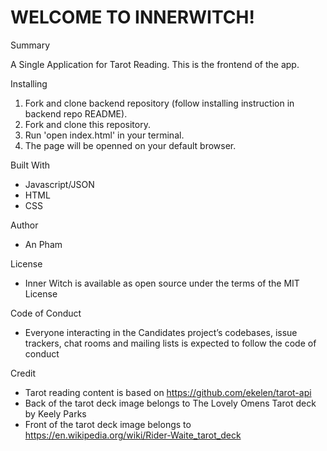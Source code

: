 # WELCOME TO INNERWITCH!

 Summary

A Single Application for Tarot Reading. This is the frontend of the app. 

 Installing

1. Fork and clone backend repository (follow installing instruction in backend repo README).
2. Fork and clone this repository.
3. Run 'open index.html' in your terminal.
4. The page will be openned on your default browser.

Built With

- Javascript/JSON
- HTML
- CSS

 Author

- An Pham

 License

- Inner Witch is available as open source under the terms of the MIT License

 Code of Conduct

- Everyone interacting in the Candidates project’s codebases, issue trackers, chat rooms and mailing lists is expected to follow the code of conduct

Credit

- Tarot reading content is based on https://github.com/ekelen/tarot-api 
- Back of the tarot deck image belongs to The Lovely Omens Tarot deck by Keely Parks
- Front of the tarot deck image belongs to https://en.wikipedia.org/wiki/Rider-Waite_tarot_deck 
